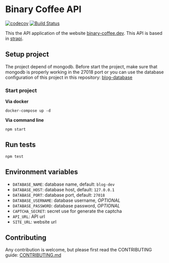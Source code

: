 # Binary Coffee API

[![codecov](https://codecov.io/gh/dcs-community/dcs-blog/branch/master/graph/badge.svg)](https://codecov.io/gh/dcs-community/dcs-blog)
[![Build Status](https://travis-ci.com/dcs-community/dcs-blog.svg?branch=master)](https://travis-ci.com/dcs-community/dcs-blog)

This the API application of the website [binary-coffee.dev](https://binary-coffee.dev). This API is based in [strapi](https://strapi.io).


## Setup project

The project depend of mongodb. Before start the project, make sure that mongodb is properly working in the 27018 port or you can use the database configuration of this project in this repository: [blog-database](https://github.com/dcs-community/blog-database)

### Start project

**Via docker**

```
docker-compose up -d
```

**Via command line**
```
npm start
```

## Run tests

```
npm test
```

## Environment variables

- `DATABASE_NAME`: database name, default: `blog-dev`
- `DATABASE_HOST`: database host, default: `127.0.0.1`
- `DATABASE_PORT`: database port, default: `27018`
- `DATABASE_USERNAME`: database username, *OPTIONAL*
- `DATABASE_PASSWORD`: database password, *OPTIONAL*
- `CAPTCHA_SECRET`: secret use for generate the captcha
- `API_URL`: API url
- `SITE_URL`: website url

## Contributing

Any contribution is welcome, but please first read the CONTRIBUTING guide: [CONTRIBUTING.md](https://github.com/dcs-community/dcs-frontend/blob/master/CONTRIBUTING.md)
